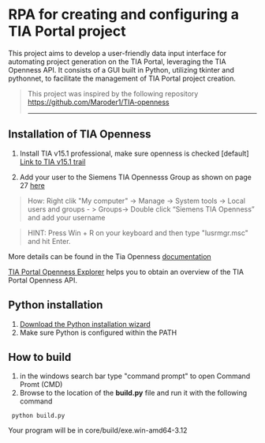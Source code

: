 # RPA for creating and configuring a TIA Portal project   
This project aims to develop a user-friendly data input interface for automating project generation on the TIA Portal, leveraging the TIA Openness API. It consists of a GUI built in Python, utilizing tkinter and pythonnet, to facilitate the management of TIA Portal project creation.
>
    
> This project was inspired by the following repository
https://github.com/Maroder1/TIA-openness
> <hr>


 


## Installation of TIA Openness

 1. Install TIA v15.1 professional, make sure openness is checked [default]
	[Link to TIA v15.1 trail](https://support.industry.siemens.com/cs/ww/en/view/109761045)

 2. Add your user to the Siemens TIA Opennesss Group as shown on page 27 [here](https://cache.industry.siemens.com/dl/files/163/109477163/att_926042/v1/TIAPortalOpennessenUS_en-US.pdf)

 > How: Right clik "My computer" -> Manage -> System tools -> Local users and groups - > Groups-> Double click “Siemens TIA Openness” and add your username
 
> HINT: Press Win + R on your keyboard and then type "lusrmgr.msc" and hit Enter.

More details can be found in the Tia Openness [documentation](https://support.industry.siemens.com/cs/document/109792902/tia-portal-openness-automation-of-engineering-workflows?dti=0&lc=en-WW)

[TIA Portal Openness Explorer](https://support.industry.siemens.com/cs/document/109760816/tia-portal-openness-explorer?dti=0&lc=en-BR) helps you to obtain an overview of the TIA Portal Openness API.

## Python installation
 1. [Download the Python installation wizard](https://www.python.org/downloads)
 2. Make sure Python is configured within the PATH 


## How to build
 1. in the windows search bar type "command prompt" to open Command Promt (CMD)
 2. Browse to the location of the **build.py** file and run it with the following command


```
 python build.py
```
Your program will be in core/build/exe.win-amd64-3.12
